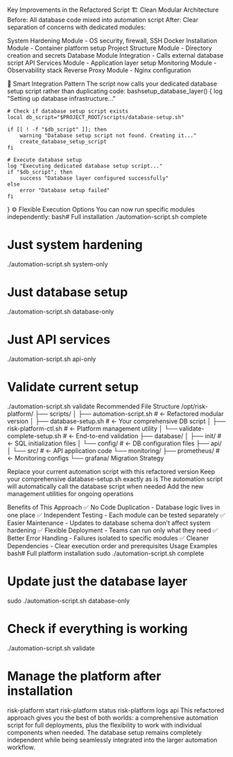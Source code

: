 Key Improvements in the Refactored Script
🏗️ Clean Modular Architecture
Before: All database code mixed into automation script
After: Clear separation of concerns with dedicated modules:

System Hardening Module - OS security, firewall, SSH
Docker Installation Module - Container platform setup
Project Structure Module - Directory creation and secrets
Database Module Integration - Calls external database script
API Services Module - Application layer setup
Monitoring Module - Observability stack
Reverse Proxy Module - Nginx configuration

🔗 Smart Integration Pattern
The script now calls your dedicated database setup script rather than duplicating code:
bashsetup_database_layer() {
log "Setting up database infrastructure..."

    # Check if database setup script exists
    local db_script="$PROJECT_ROOT/scripts/database-setup.sh"

    if [[ ! -f "$db_script" ]]; then
        warning "Database setup script not found. Creating it..."
        create_database_setup_script
    fi

    # Execute database setup
    log "Executing dedicated database setup script..."
    if "$db_script"; then
        success "Database layer configured successfully"
    else
        error "Database setup failed"
    fi

}
⚙️ Flexible Execution Options
You can now run specific modules independently:
bash# Full installation
./automation-script.sh complete

# Just system hardening

./automation-script.sh system-only

# Just database setup

./automation-script.sh database-only

# Just API services

./automation-script.sh api-only

# Validate current setup

./automation-script.sh validate
Recommended File Structure
/opt/risk-platform/
├── scripts/
│ ├── automation-script.sh # ← Refactored modular version
│ ├── database-setup.sh # ← Your comprehensive DB script
│ ├── risk-platform-ctl.sh # ← Platform management utility
│ └── validate-complete-setup.sh # ← End-to-end validation
├── database/
│ ├── init/ # ← SQL initialization files
│ └── config/ # ← DB configuration files
├── api/
│ └── src/ # ← API application code
└── monitoring/
├── prometheus/ # ← Monitoring configs
└── grafana/
Migration Strategy

Replace your current automation script with this refactored version
Keep your comprehensive database-setup.sh exactly as is
The automation script will automatically call the database script when needed
Add the new management utilities for ongoing operations

Benefits of This Approach
✅ No Code Duplication - Database logic lives in one place
✅ Independent Testing - Each module can be tested separately
✅ Easier Maintenance - Updates to database schema don't affect system hardening
✅ Flexible Deployment - Teams can run only what they need
✅ Better Error Handling - Failures isolated to specific modules
✅ Cleaner Dependencies - Clear execution order and prerequisites
Usage Examples
bash# Full platform installation
sudo ./automation-script.sh complete

# Update just the database layer

sudo ./automation-script.sh database-only

# Check if everything is working

./automation-script.sh validate

# Manage the platform after installation

risk-platform start
risk-platform status
risk-platform logs api
This refactored approach gives you the best of both worlds: a comprehensive automation script for full deployments, plus the flexibility to work with individual components when needed. The database setup remains completely independent while being seamlessly integrated into the larger automation workflow.
